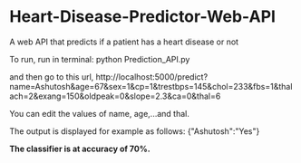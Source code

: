 # Heart-Disease-Predictor-Web-API
A web API that predicts if a patient has a heart disease or not

To run,
run in terminal:  python Prediction_API.py

and then go to this url,
http://localhost:5000/predict?name=Ashutosh&age=67&sex=1&cp=1&trestbps=145&chol=233&fbs=1&thalach=2&exang=150&oldpeak=0&slope=2.3&ca=0&thal=6

You can edit the values of name, age,...and thal.

The output is displayed for example as follows:
{"Ashutosh":"Yes"}

**The classifier is at accuracy of 70%.**
